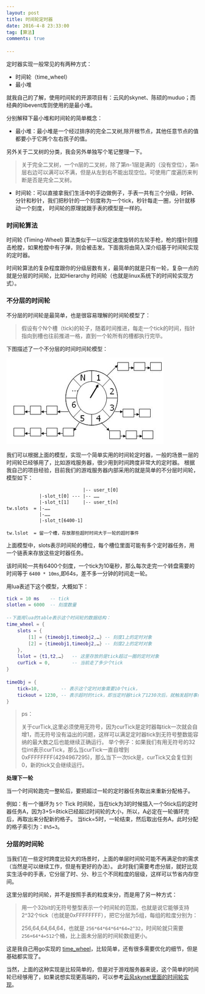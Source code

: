 ```yaml
---
layout: post
title: 时间轮定时器
date: 2016-4-8 23:33:00
tag: [算法]
comments: true

---
```



定时器实现一般常见的有两种方式：

- 时间轮（time_wheel）
- 最小堆

就我自己的了解，使用时间轮的开源项目有：云风的skynet、陈硕的muduo；而经典的libevent库则使用的是最小堆。

<!-- more -->

分别解释下最小堆和时间轮的简单概念：

- 最小堆：最小堆是一个经过排序的完全二叉树,除开根节点，其他任意节点的值都要小于它两个左右孩子的值。

另外关于二叉树的分类，我会另外单独写个笔记整理一下。

>关于完全二叉树，一个n层的二叉树，除了第n-1层是满的（没有空位），第n层右边可以满可以不满，但是从左到右不能出现空位。可使用广度遍历来判断是否是完全二叉树。

- 时间轮：可以直接拿我们生活中的手边做例子，手表一共有三个分级，时钟、分针和秒针，我们把秒针的一个刻度称为一个tick，秒针每走一圈，分针就移动一个刻度，
时间轮的原理就跟手表的模型是一样的。



### 时间轮算法

时间轮 (Timing-Wheel) 算法类似于一以恒定速度旋转的左轮手枪，枪的撞针则撞击枪膛，如果枪膛中有子弹，则会被击发。下面我将由简入深介绍基于时间轮实现的定时器。

时间轮算法的复杂程度跟你的分级层数有关，最简单的就是只有一轮，复杂一点的就是分层的时间轮，比如Hierarchy 时间轮（也就是linux系统下的时间轮实现方式）。

### 不分层的时间轮

不分层的时间轮是最简单，也是很容易理解的时间轮模型了：

>假设有个N个槽（tick)的轮子，随着时间推进，每走一个tick的时间，指针指向到槽也往前推进一格，直到一个轮所有的槽都执行完毕。

下图描述了一个不分层的时间时间轮模型：

![简单时间轮](/images/posts/timewheel/time_wheel_1.jpg)

我们可以根据上面的模型，实现一个简单实用的时间轮定时器，一般的场景一层的时间轮已经够用了，比如游戏服务器，很少用到时间跨度非常大的定时器。
根据我自己的项目经验，目前我们的游戏服务器内部采用的就是简单的不分层时间轮，模型如下：

```
							|-- user_t[0]
			|-slot_t[0]	---	|-- ……
			|-slot_t[1]		|-- user_t[n]
tw.slots  = |-……
			|-……
			|-slot_t[6400-1]

tw.lslot  = 留一个槽，存放那些超时时间大于一轮的超时事件
```

上面模型中，slots表示时间轮的槽位，每个槽位里面可能有多个定时器任务，用一个链表来存放这些定时器任务。

该时间轮一共有6400个刻度，一个tick为10毫秒，那么每次走完一个转盘需要的时间等于 `6400 * 10ms`,即64s，差不多一分钟的时间走一轮。

用lua表述下这个模型，大概如下：
```lua
tick = 10 ms    -- tick
slotlen = 6000  -- 刻度数量

--下面用lua的table表示这个时间轮的数据结构：
time_wheel = {
	slots = {
		[1] = {timeobj1,timeobj2,…} -- 刻度1上的定时对象
		[2] = {timeobj1,timeobj2,…} -- 刻度2上的定时对象
	},
	lslot = {t1,t2,…}   -- 这里存放的是tick超过一圈的定时对象
	curTick = 0,        -- 当前走了多少个tick  
}

timeObj = {
	tick=10,        -- 表示这个定时对象需要10个tick，
	tickout = 1230, -- 表示超时的tick，即当定时器tick了1230次后，就触发超时事件
}
```
>ps：
>
>关于curTick,这里必须使用无符号，因为curTick是定时器每tick一次就会自增1，而无符号没有溢出的问题，这样可以满足定时器tick到无符号整数能容纳的最大数之后也能继续正确运行。
>举个例子：如果我们有用无符号的32位int表示curTick，那么当curTick一直自增到 0xFFFFFFFF(4294967295)，那么当下一次tick是，curTick又会复位到0，新的tick又会继续运行。

**处理下一轮**

当一个时间轮跑完一整轮后，要把超过一轮的定时器任务取出来重新分配格子。

例如：有一个循环为 `5个` Tick 时间轮，当在tick为3的时候插入一个5tick后的定时器任务A，因为3+5=8tick已经超过时间轮的大小，所以，A必定在一轮循环完后，再取出来分配新的格子。
当tick=5时，一轮结束，然后取出任务A，此时分配的格子索引为：`8%5=3`。

### 分层的时间轮

当我们在一些定时跨度比较大的场景时，上面的单层时间轮可能不再满足你的需求（当然是可以继续工作，但是有更好的办法）。
此时我们需要考虑分层，就好比现实生活中的手表，它分层了时、分、秒三个不同粒度的层级，这样可以节省内存空间。

这里分层的时间轮，并不是按照手表的粒度来分，而是用了另一种方式：


>用一个32bit的无符号整型表示一个时间轮的范围，也就是说它能够支持2^32个tick（也就是0xFFFFFFFF），把它分层为5组，每组的粒度分别为：
>
>256,64,64,64,64，也就是 `256*64*64*64*64=2^32`，时间轮就只需要 `256+64*4=512`个桶，比上面未分层的时间轮数组更小。



这是我自己用go实现的 [time_wheel](https://github.com/shuimu98/domi-lab/blob/master/golang/time_wheel.go)，比较简单，还有很多需要优化的细节，但是基础都实现了。

当然，上面的这种实现是比较简单的，但是对于游戏服务器来说，这个简单的时间轮已经够用了，如果说想实现更高端的，可以参考[云风skynet里面的时间轮实现](https://github.com/cloudwu/skynet/blob/master/skynet-src/skynet_timer.c)。

